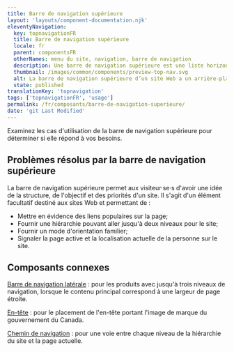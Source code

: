 ```yaml
---
title: Barre de navigation supérieure
layout: 'layouts/component-documentation.njk'
eleventyNavigation:
  key: topnavigationFR
  title: Barre de navigation supérieure
  locale: fr
  parent: componentsFR
  otherNames: menu du site, navigation, barre de navigation
  description: Une barre de navigation supérieure est une liste horizontale de liens de page.
  thumbnail: /images/common/components/preview-top-nav.svg
  alt: La barre de navigation supérieure d’un site Web a un arrière-plan gris pâle et renferme trois petites lignes gris foncé, côte à côte, représentant des éléments du menu.
  state: published
translationKey: 'topnavigation'
tags: ['topnavigationFR', 'usage']
permalink: /fr/composants/barre-de-navigation-superieure/
date: 'git Last Modified'
---
```


Examinez les cas d'utilisation de la barre de navigation supérieure pour déterminer si elle répond à vos besoins.

## Problèmes résolus par la barre de navigation supérieure

La barre de navigation supérieure permet aux visiteur·se·s d'avoir une idée de la structure, de l'objectif et des priorités d'un site. Il s'agit d'un élément facultatif destiné aux sites Web et permettant de :

- Mettre en évidence des liens populaires sur la page;
- Fournir une hiérarchie pouvant aller jusqu'à deux niveaux pour le site;
- Fournir un mode d'orientation familier;
- Signaler la page active et la localisation actuelle de la personne sur le site.

<article class="bg-full-width bg-primary text-light pt-600 pb-300 my-600">
  <h2 class="mt-0">Composants connexes</h2>

<a href="{{ links.sideNav }}" class="link-light">Barre de navigation latérale</a> : pour les produits avec jusqu'à trois niveaux de navigation, lorsque le contenu principal correspond à une largeur de page étroite.

<a href="{{ links.header }}" class="link-light">En-tête</a> : pour le placement de l'en-tête portant l'image de marque du gouvernement du Canada.

<a href="{{ links.breadcrumbs }}" class="link-light">Chemin de navigation</a> : pour une voie entre chaque niveau de la hiérarchie du site et la page actuelle.

</article>
